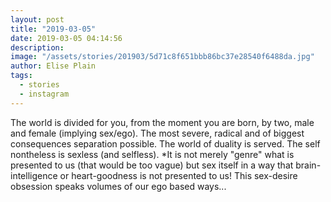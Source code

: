 ```yaml
---
layout: post
title: "2019-03-05"
date: 2019-03-05 04:14:56
description: 
image: "/assets/stories/201903/5d71c8f651bbb86bc37e28540f6488da.jpg"
author: Elise Plain
tags: 
  - stories
  - instagram
---
```


The world is divided for you, from the moment you are born, by two, male and female (implying sex/ego). The most severe, radical and of biggest consequences separation possible. The world of duality is served. The self nontheless is sexless (and selfless). *It is not merely &#34;genre&#34; what is presented to us (that would be too vague) but sex itself in a way that brain-intelligence or heart-goodness is not presented to us! This sex-desire obsession speaks volumes of our ego based ways...
<p></p>
